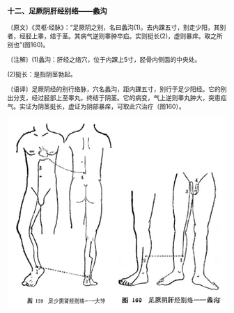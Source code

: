 ### 十二、足厥阴肝经别络——蠡沟

〔原文〕《灵枢·经脉》：“足厥阴之别，名曰蠡沟(1)。去内踝五寸，别走少阳，其别者，经胫上睾，结于茎。其病气逆则睾肿卒疝。实则挺长(2)，虚则暴痒。取之所别也”(图160)。

〔注解〕(1)蠡沟：肝经之络穴，位于内踝上5寸，胫骨内侧面的中央处。

(2)挺长：是指阴茎勃起。

〔语译〕足厥阴经的别行络脉，穴名蠡沟，距内踝五寸，别行于足少阳经。它的别出分支，经过胫部上至睾丸，终结于阴茎。它的病变，气上逆则睾丸肿大，突患疝气。实证为阴茎挺长，虚证为阴部暴痒，可取此穴治疗（图160）。

![](./img/图159、160.jpg)
